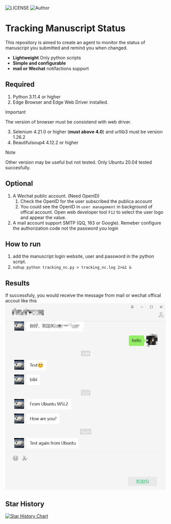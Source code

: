 ![LICENSE](https://img.shields.io/badge/license-MIT-green)
![Author](https://img.shields.io/badge/Author-JunGu-blue.svg)
# Tracking Manuscript Status
This repository is aimed to create an agent to monitor the status of manuscript you submitted and remind you when changed.
* **Lightweight** Only python scripts
* **Simple and configurable**
* **mail or Wechat** notifactions support

## Required
1. Python 3.11.4 or higher
2. Edge Browser and Edge Web Driver installed.
>[!IMPORTANT]
>The version of browser must be consistend with web driver.
3. Selenium 4.21.0 or higher (**must above 4.0**) and urllib3 must be version 1.26.2
4. Beautifulsoup4 4.12.2 or higher

>[!NOTE]
>Other version may be useful but not tested. Only Ubuntu 20.04 tested succesfully.

## Optional
1. A Wechat public account. (Need OpenID)
    1. Check the OpenID for the user subscribed the publica account
    2. You could see the OpenID in `user management` in background of offical account. Open web developer tool `F12` to select the user logo and appear the value.
3. A mail account support SMTP (QQ, 163 or Google). Remeber configure the authorization code not the password you login

## How to run
1. add the manuscript login website, user and password in the python script.
2. `nohup python tracking_nc.py > tracking_nc.log 2>&1 &`

## Results
If successfuly, you would receive the message from mail or wechat offical accout like this
![Offici accout](img/official_account.png)



## Star History
[![Star History Chart](https://api.star-history.com/svg?repos=1JunGu/Tracking_manuscript_status&type=Date)](https://star-history.com/#1JunGu/Tracking_manuscript_status&Date)
